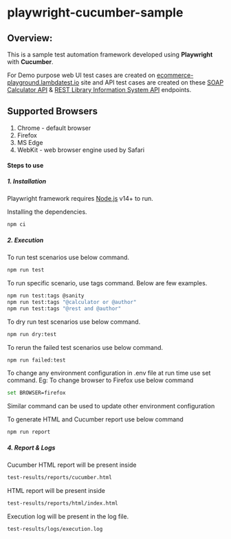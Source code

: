 # playwright-cucumber-sample

## **Overview:**

This is a sample test automation framework developed using **Playwright** with **Cucumber**.

For Demo purpose web UI test cases are created on [ecommerce-playground.lambdatest.io](https://ecommerce-playground.lambdatest.io/index.php) site and API test cases are created on these [SOAP Calculator API](http://www.dneonline.com/calculator.asmx) & [REST Library Information System API](https://www.libraryinformationsystem.org/Services/RestService.svc) endpoints.

## Supported Browsers

1. Chrome - default browser
2. Firefox
3. MS Edge
4. WebKit - web browser engine used by Safari

#### Steps to use

##### 1. Installation

Playwright framework requires [Node.js](https://nodejs.org/) v14+ to run.

Installing the dependencies.

```sh
npm ci
```

##### 2. Execution

To run test scenarios use below command.

```sh
npm run test
```

To run specific scenario, use tags command. Below are few examples.

```sh
npm run test:tags @sanity
npm run test:tags "@calculator or @author"
npm run test:tags "@rest and @author"
```

To dry run test scenarios use below command.

```sh
npm run dry:test
```

To rerun the failed test scenarios use below command.

```sh
npm run failed:test
```

To change any environment configuration in .env file at run time use set command.
Eg: To change browser to Firefox use below command

```sh
set BROWSER=firefox
```

Similar command can be used to update other environment configuration

To generate HTML and Cucumber report use below command

```sh
npm run report
```

##### 4. Report & Logs

Cucumber HTML report will be present inside

```sh
test-results/reports/cucumber.html
```

HTML report will be present inside

```sh
test-results/reports/html/index.html
```

Execution log will be present in the log file.

```sh
test-results/logs/execution.log
```
